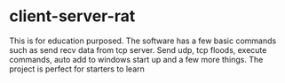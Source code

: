 # client-server-rat
 This is for education purposed. The software has a few basic commands such as send recv data from tcp server. Send udp, tcp floods, execute commands, auto add to windows start up and a few more things. The project is perfect for starters to learn
